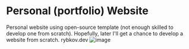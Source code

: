 # Personal (portfolio) Website
Personal website using open-source template (not enough skilled to develop one from scratch). Hopefully, later I'll get a chance to develop a website from scratch.
rybkov.dev
![image](https://user-images.githubusercontent.com/93882929/166523882-bbbed08f-fc9e-4c34-84fd-ab7fbeb1707e.png)
